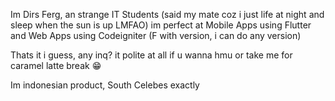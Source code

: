 Im Dirs Ferg, an strange IT Students (said my mate coz i just life at night and sleep when the sun is up LMFAO)
im perfect at Mobile Apps using Flutter and Web Apps using Codeigniter (F with version, i can do any version)

Thats it i guess, any inq? it polite at all if u wanna hmu or take me for caramel latte break 😁

Im indonesian product, South Celebes exactly

<!---
Arvisco/Arvisco is a ✨ special ✨ repository because its `README.md` (this file) appears on your GitHub profile.
You can click the Preview link to take a look at your changes.
--->
